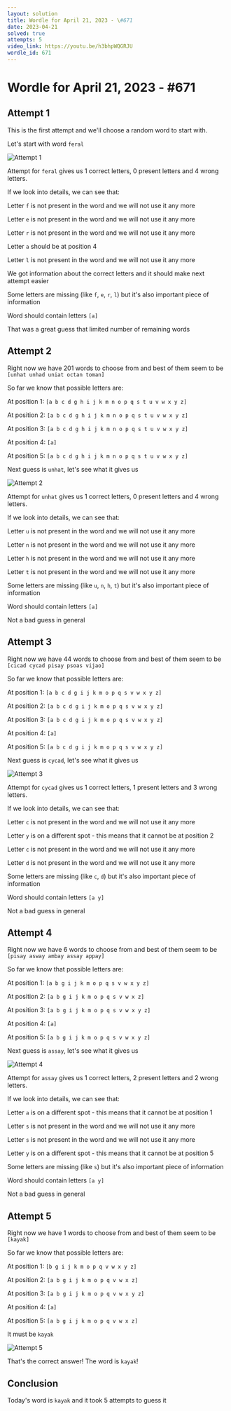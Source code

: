 ```yaml
---
layout: solution
title: Wordle for April 21, 2023 - \#671
date: 2023-04-21
solved: true
attempts: 5
video_link: https://youtu.be/h3bhpWQGRJU
wordle_id: 671
---
```


# Wordle for April 21, 2023 - \#671

## Attempt 1

This is the first attempt and we'll choose a random word to start with.

Let's start with word `feral`

![Attempt 1](2023-04-21/attempt-1.png)

Attempt for `feral` gives us 1 correct letters, 0 present letters and 4 wrong letters.

If we look into details, we can see that:

Letter `f` is not present in the word and we will not use it any more

Letter `e` is not present in the word and we will not use it any more

Letter `r` is not present in the word and we will not use it any more

Letter `a` should be at position 4

Letter `l` is not present in the word and we will not use it any more

We got information about the correct letters and it should make next attempt easier

Some letters are missing (like `f`, `e`, `r`, `l`) but it's also important piece of information

Word should contain letters `[a]`

That was a great guess that limited number of remaining words



## Attempt 2

Right now we have 201 words to choose from and best of them seem to be `[unhat unhad uniat octan toman]`

So far we know that possible letters are:

At position 1: `[a b c d g h i j k m n o p q s t u v w x y z]`

At position 2: `[a b c d g h i j k m n o p q s t u v w x y z]`

At position 3: `[a b c d g h i j k m n o p q s t u v w x y z]`

At position 4: `[a]`

At position 5: `[a b c d g h i j k m n o p q s t u v w x y z]`

Next guess is `unhat`, let's see what it gives us

![Attempt 2](2023-04-21/attempt-2.png)

Attempt for `unhat` gives us 1 correct letters, 0 present letters and 4 wrong letters.

If we look into details, we can see that:

Letter `u` is not present in the word and we will not use it any more

Letter `n` is not present in the word and we will not use it any more

Letter `h` is not present in the word and we will not use it any more

Letter `t` is not present in the word and we will not use it any more

Some letters are missing (like `u`, `n`, `h`, `t`) but it's also important piece of information

Word should contain letters `[a]`

Not a bad guess in general



## Attempt 3

Right now we have 44 words to choose from and best of them seem to be `[cicad cycad pisay psoas vijao]`

So far we know that possible letters are:

At position 1: `[a b c d g i j k m o p q s v w x y z]`

At position 2: `[a b c d g i j k m o p q s v w x y z]`

At position 3: `[a b c d g i j k m o p q s v w x y z]`

At position 4: `[a]`

At position 5: `[a b c d g i j k m o p q s v w x y z]`

Next guess is `cycad`, let's see what it gives us

![Attempt 3](2023-04-21/attempt-3.png)

Attempt for `cycad` gives us 1 correct letters, 1 present letters and 3 wrong letters.

If we look into details, we can see that:

Letter `c` is not present in the word and we will not use it any more

Letter `y` is on a different spot - this means that it cannot be at position 2

Letter `c` is not present in the word and we will not use it any more

Letter `d` is not present in the word and we will not use it any more

Some letters are missing (like `c`, `d`) but it's also important piece of information

Word should contain letters `[a y]`

Not a bad guess in general



## Attempt 4

Right now we have 6 words to choose from and best of them seem to be `[pisay asway ambay assay appay]`

So far we know that possible letters are:

At position 1: `[a b g i j k m o p q s v w x y z]`

At position 2: `[a b g i j k m o p q s v w x z]`

At position 3: `[a b g i j k m o p q s v w x y z]`

At position 4: `[a]`

At position 5: `[a b g i j k m o p q s v w x y z]`

Next guess is `assay`, let's see what it gives us

![Attempt 4](2023-04-21/attempt-4.png)

Attempt for `assay` gives us 1 correct letters, 2 present letters and 2 wrong letters.

If we look into details, we can see that:

Letter `a` is on a different spot - this means that it cannot be at position 1

Letter `s` is not present in the word and we will not use it any more

Letter `s` is not present in the word and we will not use it any more

Letter `y` is on a different spot - this means that it cannot be at position 5

Some letters are missing (like `s`) but it's also important piece of information

Word should contain letters `[a y]`

Not a bad guess in general



## Attempt 5

Right now we have 1 words to choose from and best of them seem to be `[kayak]`

So far we know that possible letters are:

At position 1: `[b g i j k m o p q v w x y z]`

At position 2: `[a b g i j k m o p q v w x z]`

At position 3: `[a b g i j k m o p q v w x y z]`

At position 4: `[a]`

At position 5: `[a b g i j k m o p q v w x z]`

It must be `kayak`

![Attempt 5](2023-04-21/attempt-5.png)

That's the correct answer! The word is `kayak`!

## Conclusion

Today's word is `kayak` and it took 5 attempts to guess it


